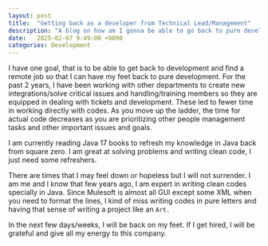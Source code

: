 ```yaml
---
layout: post
title:  "Getting back as a developer from Technical Lead/Management"
description: "A blog on how am I gonna be able to go back to pure development from being in management"
date:   2025-02-07 9:49:00 +0800
categories: Development
---
```



I have one goal, that is to be able to get back to development and find a remote job so that I can have my feet back
to pure development. For the past 2 years, I have been working with other departments to create new integrations/solve critical issues and handling/training members
so they are equipped in dealing with tickets and development. These led to fewer time in working directly with codes. As you move up the ladder, the time for actual code
decreases as you are prioritizing other people management tasks and other important issues and goals.

I am currently reading Java 17 books to refresh my knowledge in Java back from square zero.
I am great at solving problems and writing clean code, I just need some refreshers.

There are times that I may feel down or hopeless but I will not surrender. I am me and I know that few years ago, I am
expert in writing clean codes specially in Java. Since Mulesoft is almost all GUI except some XML when you need to format
the lines, I kind of miss writing codes in pure letters and having that sense of writing a project like an `Art.`

In the next few days/weeks, I will be back on my feet. If I get hired, I will be grateful and give all my energy to this company.
